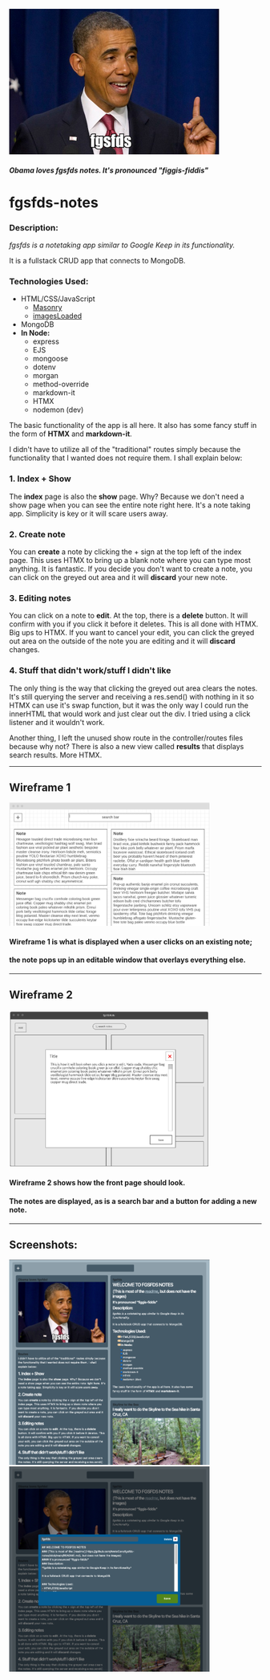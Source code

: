 ![obama](./img/obama.png)
##### Obama loves fgsfds notes. It's pronounced "figgis-fiddis"
# fgsfds-notes
### Description:
*fgsfds is a notetaking app similar to Google Keep in its functionality.*

It is a fullstack CRUD app that connects to MongoDB.

### Technologies Used:
- HTML/CSS/JavaScript
    - [Masonry](https://masonry.desandro.com/)
    - [imagesLoaded](https://imagesloaded.desandro.com/)
- MongoDB
- **In Node:**
    - express
    - EJS
    - mongoose
    - dotenv
    - morgan
    - method-override
    - markdown-it
    - HTMX
    - nodemon (dev)

The basic functionality of the app is all here. It also has some fancy stuff in the form of **HTMX** and **markdown-it**.

I didn't have to utilize all of the "traditional" routes simply because the functionality that I wanted does not require them. I shall explain below:

### 1. Index + Show
The **index** page is also the **show** page. Why?
Because we don't need a show page when you can see the entire note right here. It's a note taking app. Simplicity is key or it will scare users away.

### 2. Create note
You can **create** a note by clicking the + sign at the top left of the index page. This uses HTMX to bring up a blank note where you can type most anything. It is fantastic. If you decide you don't want to create a note, you can click on the greyed out area and it will **discard** your new note.

### 3. Editing notes
You can click on a note to **edit**. At the top, there is a **delete** button. It will confirm with you if you click it before it deletes. This is all done with HTMX. Big ups to HTMX. If you want to cancel your edit, you can click the greyed out area on the outside of the note you are editing and it will **discard** changes.

### 4. Stuff that didn't work/stuff I didn't like
The only thing is the way that clicking the greyed out area clears the notes. It's still querying the server and receiving a res.send() with nothing in it so HTMX can use it's swap function, but it was the only way I could run the innerHTML that would work and just clear out the div. I tried using a click listener and it wouldn't work.

Another thing, I left the unused show route in the controller/routes files because why not? There is also a new view called **results** that displays search results. More HTMX.
  
---
## Wireframe 1  
<a href="./img/wireframe1.png"><img src="./img/wireframe1.png" alt="Wireframe1" width="400"></a>
<!-- ![wireframe1](./img/wireframe1.png)   -->
#### Wireframe 1 is what is displayed when a user clicks on an existing note;  
#### the note pops up in an editable window that overlays everything else.  
---
## Wireframe 2  
<a href="./img/wireframe2.png"><img src="./img/wireframe2.png" alt="Wireframe2" width="400"></a>
<!-- ![wireframe2](./img/wireframe2.png)   -->
#### Wireframe 2 shows how the front page should look.  
#### The notes are displayed, as is a search bar and a button for adding a new note.

---
## Screenshots:
<a href="./img/masonry1.png"><img src="./img/masonry1.png" alt="index" width="400"></a>
<a href="./img/masonry2.png"><img src="./img/masonry2.png" alt="editcreate" width="400"></a>






